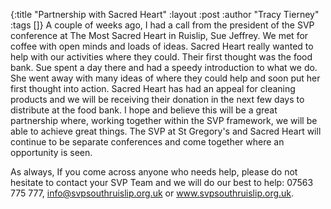 {:title "Partnership with Sacred Heart"
 :layout :post
 :author "Tracy Tierney"
 :tags []}
A couple of weeks ago, I had a call from the president of the SVP conference at The Most Sacred Heart in Ruislip, Sue Jeffrey. We met for coffee with open minds and loads of ideas. Sacred Heart really wanted to help with our activities where they could. Their first thought was the food bank. Sue spent a day there and had a speedy introduction to what we do. She went away with many ideas of where they could help and soon put her first thought into action. Sacred Heart has had an appeal for cleaning products and we will be receiving their donation in the next few days to distribute at the food bank. I hope and believe this will be a great partnership where, working together within the SVP framework, we will be able to achieve great things. The SVP at St Gregory's and Sacred Heart will continue to be separate conferences and come together where an opportunity is seen.

As always, If you come across anyone who needs help, please do not hesitate to contact your SVP Team and we will do our best to help: 07563 775 777, info@svpsouthruislip.org.uk or www.svpsouthruislip.org.uk.
